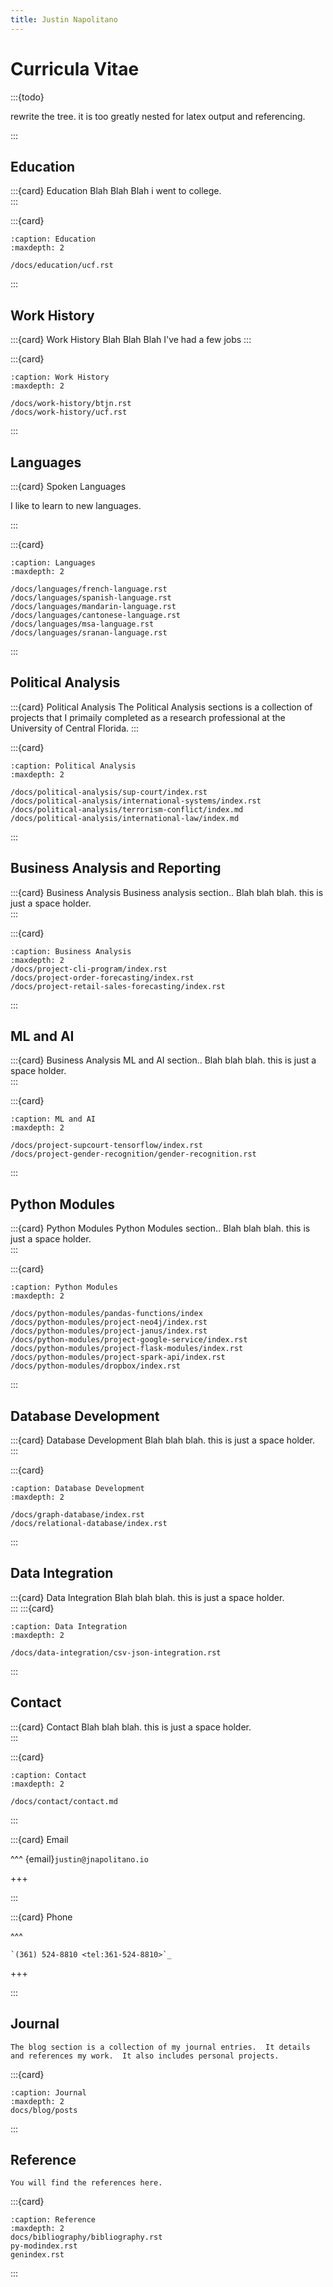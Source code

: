```yaml
---
title: Justin Napolitano
---
```

# Curricula Vitae

:::{todo}

rewrite the tree.  it is too greatly nested for latex output and referencing.  

:::

## Education

:::{card} Education
Blah Blah Blah i went to college.  
:::

:::{card}

```{toctree}
:caption: Education
:maxdepth: 2

/docs/education/ucf.rst

```

:::

## Work History

:::{card} Work History
Blah Blah Blah I've had a few jobs
:::

:::{card}

```{toctree}
:caption: Work History
:maxdepth: 2

/docs/work-history/btjn.rst
/docs/work-history/ucf.rst
```
:::

## Languages

:::{card} Spoken Languages

I like to learn to new languages. 

:::

:::{card}


```{toctree}
:caption: Languages
:maxdepth: 2

/docs/languages/french-language.rst
/docs/languages/spanish-language.rst
/docs/languages/mandarin-language.rst
/docs/languages/cantonese-language.rst
/docs/languages/msa-language.rst
/docs/languages/sranan-language.rst
```
:::

## Political Analysis

:::{card} Political Analysis
The Political Analysis sections is a collection of projects that I primaily completed as a research professional at the University of Central Florida.
:::

:::{card}

```{toctree}
:caption: Political Analysis
:maxdepth: 2

/docs/political-analysis/sup-court/index.rst
/docs/political-analysis/international-systems/index.rst
/docs/political-analysis/terrorism-conflict/index.md
/docs/political-analysis/international-law/index.md
```
:::

## Business Analysis and Reporting

:::{card} Business Analysis
Business analysis section.. Blah blah blah.  this is just a space holder.  
:::

:::{card}

```{toctree}
:caption: Business Analysis
:maxdepth: 2
/docs/project-cli-program/index.rst
/docs/project-order-forecasting/index.rst
/docs/project-retail-sales-forecasting/index.rst
```
:::
## ML and AI

:::{card} Business Analysis
ML and AI section.. Blah blah blah.  this is just a space holder.  
:::

:::{card}

```{toctree}
:caption: ML and AI
:maxdepth: 2

/docs/project-supcourt-tensorflow/index.rst
/docs/project-gender-recognition/gender-recognition.rst

```
:::

## Python Modules

:::{card} Python Modules
Python Modules section.. Blah blah blah. this is just a space holder.  
:::

:::{card}

```{toctree}
:caption: Python Modules
:maxdepth: 2

/docs/python-modules/pandas-functions/index
/docs/python-modules/project-neo4j/index.rst
/docs/python-modules/project-janus/index.rst
/docs/python-modules/project-google-service/index.rst
/docs/python-modules/project-flask-modules/index.rst
/docs/python-modules/project-spark-api/index.rst
/docs/python-modules/dropbox/index.rst
```
:::

## Database Development

:::{card} Database Development 
 Blah blah blah. this is just a space holder.  
:::

:::{card}

```{toctree}
:caption: Database Development
:maxdepth: 2

/docs/graph-database/index.rst
/docs/relational-database/index.rst
```
:::

## Data Integration

:::{card} Data Integration
 Blah blah blah. this is just a space holder.  
:::
:::{card}

```{toctree}
:caption: Data Integration
:maxdepth: 2

/docs/data-integration/csv-json-integration.rst

```

:::
## Contact 
:::{card} Contact
Blah blah blah. this is just a space holder.  
:::


:::{card}

```{toctree}
:caption: Contact
:maxdepth: 2

/docs/contact/contact.md

```

:::



:::{card} Email

^^^
{email}`justin@jnapolitano.io`

+++

:::


:::{card} Phone

^^^
```{eval-rst}
`(361) 524-8810 <tel:361-524-8810>`_
```
+++

:::

## Journal 

```{card} Journal
The blog section is a collection of my journal entries.  It details and references my work.  It also includes personal projects.  
```
:::{card}

```{toctree}
:caption: Journal
:maxdepth: 2
docs/blog/posts
```
:::

## Reference

```{card} References
You will find the references here.  
```
:::{card}

```{toctree}
:caption: Reference
:maxdepth: 2
docs/bibliography/bibliography.rst
py-modindex.rst
genindex.rst
```


:::
